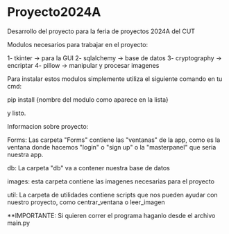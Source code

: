 # Proyecto2024A
Desarrollo del proyecto para la feria de proyectos 2024A del CUT

Modulos necesarios para trabajar en el proyecto:

1- tkinter -> para la GUI
2- sqlalchemy -> base de datos
3- cryptography -> encriptar 
4- pillow -> manipular y procesar imagenes

Para instalar estos modulos simplemente utiliza el siguiente comando en tu cmd:

pip install {nombre del modulo como aparece en la lista}

y listo.

Informacion sobre proyecto:

Forms: Las carpeta "Forms" contiene las "ventanas" de la app, como es la ventana donde hacemos "login" o "sign up" o la "masterpanel" que seria nuestra app.

db: La carpeta "db" va a contener nuestra base de datos

images: esta carpeta contiene las imagenes necesarias para el proyecto

util: La carpeta de utilidades contiene scripts que nos pueden ayudar con nuestro proyecto, como centrar_ventana o leer_imagen

**IMPORTANTE: Si quieren correr el programa haganlo desde el archivo main.py